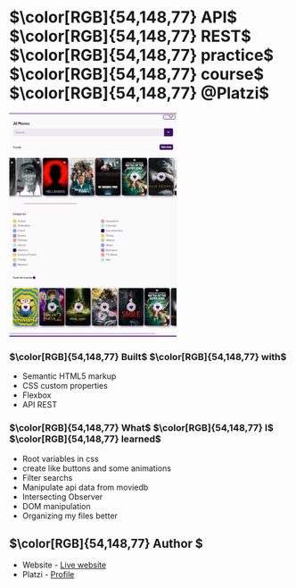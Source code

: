 # $\color[RGB]{54,148,77} API$ $\color[RGB]{54,148,77} REST$ $\color[RGB]{54,148,77} practice$ $\color[RGB]{54,148,77} course$  $\color[RGB]{54,148,77} @Platzi$

<kbd>
  <a href= "https://curso-api-rest-practico.vercel.app">
  <img src='screenshot.png' width='300px' height='400px'>
   </a>
</kbd>

### $\color[RGB]{54,148,77} Built$  $\color[RGB]{54,148,77} with$
- Semantic HTML5 markup
- CSS custom properties
- Flexbox
- API REST



### $\color[RGB]{54,148,77} What$ $\color[RGB]{54,148,77} I$ $\color[RGB]{54,148,77} learned$
- Root variables in css
- create like buttons and some animations
- Filter searchs
- Manipulate api data from moviedb
- Intersecting Observer
- DOM manipulation
- Organizing my files better


## $\color[RGB]{54,148,77} Author $

- Website - [Live website](https://curso-api-rest-practico.vercel.app)
- Platzi - [Profile](https://platzi.com/p/jdaniel.c74/)
